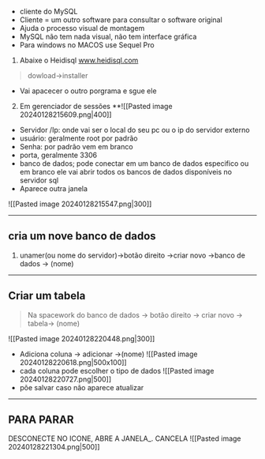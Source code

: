 - cliente do MySQL
- Cliente = um outro software para consultar o software original
- Ajuda o processo visual de montagem
- MySQL não tem nada visual, não tem interface gráfica
-  Para windows no MACOS use Sequel Pro

1. Abaixe o Heidisql
www.heidisql.com
>dowload->installer

- Vai apacecer o outro porgrama e sgue ele

2. Em gerenciador de sessões
**![[Pasted image 20240128215609.png|400]]

- Servidor /Ip: onde vai ser o local do seu pc ou o ip do servidor externo
- usuário: geralmente root por padrão
- Senha: por padrão vem em branco
- porta, geralmente 3306
- banco de dados; pode conectar em um banco de dados especifico ou em branco ele vai abrir todos os bancos de dados disponíveis no servidor sql
- Aparece outra janela

![[Pasted image 20240128215547.png|300]]

---
## cria um nove banco de dados
1. unamer(ou nome do  servidor)->botão direito ->criar novo ->banco de dados -> (nome)
--- 
## Criar um tabela
> Na spacework do banco de dados -> botão direito -> criar novo -> tabela-> (nome)

![[Pasted image 20240128220448.png|300]]
- Adiciona coluna -> adicionar ->(nome)
![[Pasted image 20240128220618.png|500x100]]
- cada coluna pode escolher o tipo de dados
![[Pasted image 20240128220727.png|500]]
- põe salvar caso não aparece atualizar
---
## PARA PARAR
DESCONECTE NO ICONE, ABRE A JANELA_. CANCELA
![[Pasted image 20240128221304.png|500]]

